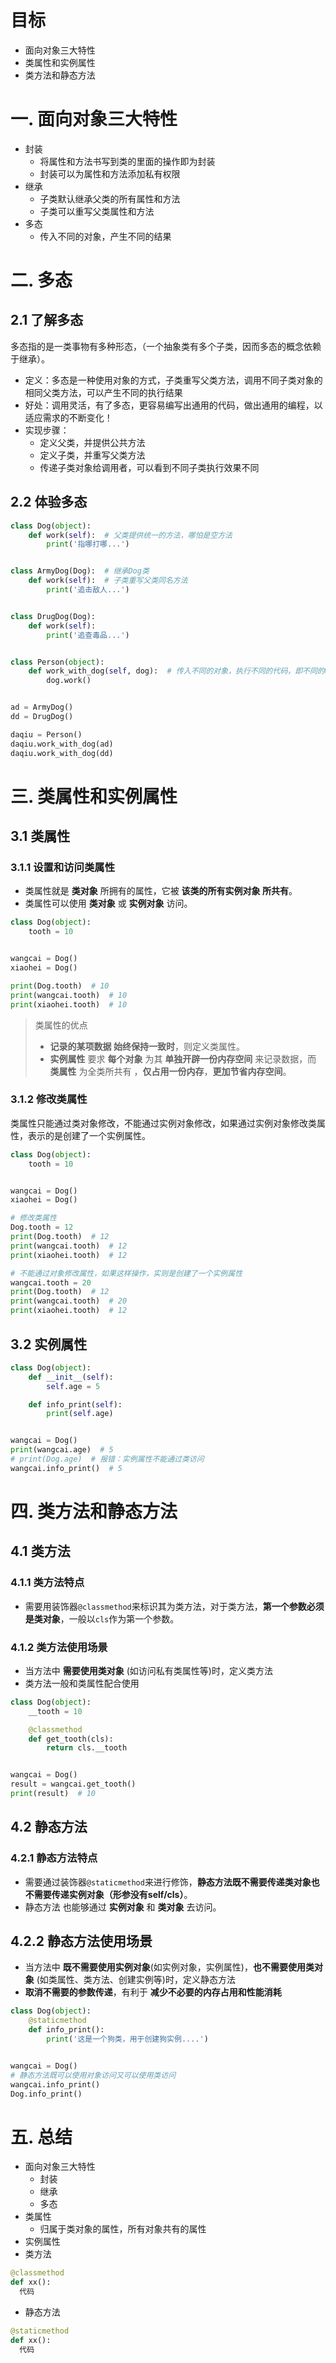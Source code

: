 
# 目标

- 面向对象三大特性
- 类属性和实例属性
- 类方法和静态方法

# 一. 面向对象三大特性

- 封装
  - 将属性和方法书写到类的里面的操作即为封装
  - 封装可以为属性和方法添加私有权限
- 继承
  - 子类默认继承父类的所有属性和方法
  - 子类可以重写父类属性和方法
- 多态
  - 传入不同的对象，产生不同的结果



# 二. 多态

## 2.1 了解多态

多态指的是一类事物有多种形态，（一个抽象类有多个子类，因而多态的概念依赖于继承）。

- 定义：多态是一种使用对象的方式，子类重写父类方法，调用不同子类对象的相同父类方法，可以产生不同的执行结果
- 好处：调用灵活，有了多态，更容易编写出通用的代码，做出通用的编程，以适应需求的不断变化！
- 实现步骤：
  - 定义父类，并提供公共方法
  - 定义子类，并重写父类方法
  - 传递子类对象给调用者，可以看到不同子类执行效果不同

## 2.2 体验多态

``` python
class Dog(object):
    def work(self):  # 父类提供统一的方法，哪怕是空方法
        print('指哪打哪...')


class ArmyDog(Dog):  # 继承Dog类
    def work(self):  # 子类重写父类同名方法
        print('追击敌人...')


class DrugDog(Dog):
    def work(self):
        print('追查毒品...')


class Person(object):
    def work_with_dog(self, dog):  # 传入不同的对象，执行不同的代码，即不同的work函数
        dog.work()


ad = ArmyDog()
dd = DrugDog()

daqiu = Person()
daqiu.work_with_dog(ad)
daqiu.work_with_dog(dd)
```



# 三. 类属性和实例属性

## 3.1 类属性

### 3.1.1 设置和访问类属性

- 类属性就是 **类对象** 所拥有的属性，它被 **该类的所有实例对象 所共有**。
- 类属性可以使用 **类对象** 或 **实例对象** 访问。

``` python
class Dog(object):
    tooth = 10


wangcai = Dog()
xiaohei = Dog()

print(Dog.tooth)  # 10
print(wangcai.tooth)  # 10
print(xiaohei.tooth)  # 10
```

> 类属性的优点
>
> - **记录的某项数据 始终保持一致时**，则定义类属性。
> - **实例属性** 要求 **每个对象** 为其 **单独开辟一份内存空间** 来记录数据，而 **类属性** 为全类所共有 ，**仅占用一份内存**，**更加节省内存空间**。



### 3.1.2 修改类属性

类属性只能通过类对象修改，不能通过实例对象修改，如果通过实例对象修改类属性，表示的是创建了一个实例属性。

``` python
class Dog(object):
    tooth = 10


wangcai = Dog()
xiaohei = Dog()

# 修改类属性
Dog.tooth = 12
print(Dog.tooth)  # 12
print(wangcai.tooth)  # 12
print(xiaohei.tooth)  # 12

# 不能通过对象修改属性，如果这样操作，实则是创建了一个实例属性
wangcai.tooth = 20
print(Dog.tooth)  # 12
print(wangcai.tooth)  # 20
print(xiaohei.tooth)  # 12
```



## 3.2 实例属性

``` python
class Dog(object):
    def __init__(self):
        self.age = 5

    def info_print(self):
        print(self.age)


wangcai = Dog()
print(wangcai.age)  # 5
# print(Dog.age)  # 报错：实例属性不能通过类访问
wangcai.info_print()  # 5
```



# 四. 类方法和静态方法

## 4.1 类方法

### 4.1.1 类方法特点

- 需要用装饰器`@classmethod`来标识其为类方法，对于类方法，**第一个参数必须是类对象**，一般以`cls`作为第一个参数。



### 4.1.2 类方法使用场景

- 当方法中 **需要使用类对象** (如访问私有类属性等)时，定义类方法
- 类方法一般和类属性配合使用

``` python
class Dog(object):
    __tooth = 10

    @classmethod
    def get_tooth(cls):
        return cls.__tooth


wangcai = Dog()
result = wangcai.get_tooth()
print(result)  # 10
```



## 4.2 静态方法

### 4.2.1 静态方法特点

- 需要通过装饰器`@staticmethod`来进行修饰，**静态方法既不需要传递类对象也不需要传递实例对象（形参没有self/cls）**。
- 静态方法 也能够通过 **实例对象** 和 **类对象** 去访问。

## 4.2.2 静态方法使用场景

- 当方法中 **既不需要使用实例对象**(如实例对象，实例属性)，**也不需要使用类对象** (如类属性、类方法、创建实例等)时，定义静态方法
- **取消不需要的参数传递**，有利于 **减少不必要的内存占用和性能消耗**

``` python
class Dog(object):
    @staticmethod
    def info_print():
        print('这是一个狗类，用于创建狗实例....')


wangcai = Dog()
# 静态方法既可以使用对象访问又可以使用类访问
wangcai.info_print()
Dog.info_print()
```



# 五. 总结

- 面向对象三大特性
  - 封装
  - 继承
  - 多态
- 类属性
  - 归属于类对象的属性，所有对象共有的属性
- 实例属性
- 类方法

``` python
@classmethod
def xx():
  代码
```

- 静态方法

``` python
@staticmethod
def xx():
  代码
```
